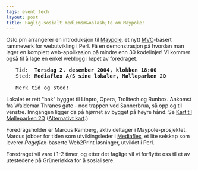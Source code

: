 ```yaml
---
tags: event tech
layout: post
title: Faglig-sosialt medlemsm&oslash;te om Maypole!
---
```

<p>Oslo.pm arrangerer en introduksjon til <a href="http://maypole.perl.org/" title="Maypole websiden">Maypole</a>, et nytt <abbr title="Model-View-Controller">MVC</abbr>-basert rammeverk for webutvikling
 i Perl. Få en demonstrasjon på hvordan man lager en komplett
 web-applikasjon på mindre enn 30 kodelinjer! Vi kommer også til
 å lage en enkel weblogg i løpet av foredraget.</p>

<pre>
   Tid:  <strong>Torsdag 2. desember 2004, klokken 18:00</strong>
   Sted: <strong>Mediaflex A/S sine lokaler, Mølleparken 2D</strong>

   Merk tid og sted!
</pre>

<p>Lokalet er rett &quot;bak&quot; bygget til Linpro, Opera, Trolltech og Runbox.
 Ankomst fra Waldemar Thranes gate - ned trappen ved Sannerbrua, så opp
 og til venstre. Inngangen ligger da på hjørnet av bygget på
 høyre hånd. Se <a href="http://www.gulesider.no/gsi/map.do?x=10.756205&amp;y=59.929848&amp;id=a_10.756205_59.929848_M%F8lleparken+2D%2C+0459+OSLO%2C+Oslo" title="Link til kart på gulesider.no">Kart til Mølleparken 2D</a> (<a href="http://search.kvasir.no/query?what=map&amp;streetname=M%F8lleparken&amp;streetnumber=2D&amp;mapstate=6%3B10.7548%3B59.9288%3B0%3B0.0000%3B0.0000%3B0.0000%3B0.0000%3B&amp;mapcomp=%3B%3B%3BM%D8LLEPARKEN%3B2%3B%3B0459%3BOSLO%3B%3B%3B%3B%3B10.754812553273%3B59.9288242808635%3B0%3B0" title="Link til kart på kvasir.no">Alternativt kart</a>.)
</p>

<p>Foredragsholder er Marcus Ramberg, aktiv deltager i Maypole-prosjektet.
 Marcus jobber for tiden som utviklingsleder i <a href="http://www.mediaflex.no/" title="Hjemmesiden til Mediaflex A/S">Mediaflex</a>, et lite selskap som
 leverer <em>Pageflex</em>-baserte Web2Print løsninger, utviklet i
 Perl.</p>

<p>Foredraget vil vare i 1-2 timer, og etter det faglige vil vi forflytte
 oss til et av utestedene på Grünerløkka for å
 sosialisere. </p>

<!-- EOF $Source: /home/groupleaders/oslo/.cvsroot/web_docs/arrangementer/2004-12-02-maypole.html,v $ -->

